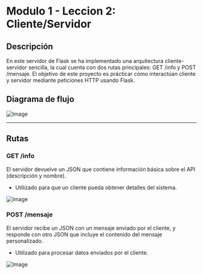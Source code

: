 # Modulo 1 - Leccion 2: Cliente/Servidor

## Descripción
En este servidor de Flask se ha implementado una arquitectura cliente-servidor sencilla, la cual cuenta con dos rutas principales: GET /info y POST /mensaje. El objetivo de este proyecto es prácticar cómo interactúan cliente y servidor mediante peticiones HTTP usando Flask.

## Diagrama de flujo
![Image](https://github.com/user-attachments/assets/464156e5-97ef-4d34-81cf-e5845866f243)

***
## Rutas
### GET /info
El servidor devuelve un JSON que contiene información básica sobre el API (descripción y nombre).
- Utilizado para que un cliente pueda obtener detalles del sistema.

![Image](https://github.com/user-attachments/assets/ec3572f9-3be5-4ffb-94f6-f0aeb5f131e5)


### POST /mensaje
El servidor recibe un JSON con un mensaje enviado por el cliente, y responde con otro JSON que incluye el contenido del mensaje personalizado.
- Utilizado para procesar datos enviados por el cliente.

![Image](https://github.com/user-attachments/assets/a18c339d-1bf1-4e30-96f8-b63f981f7393)